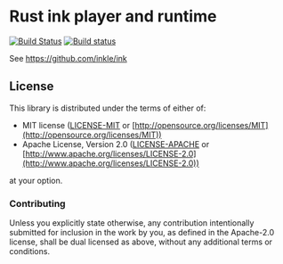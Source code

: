 # Rust ink player and runtime
[![Build Status](https://travis-ci.org/starkat99/ink-rs.svg?branch=master)](https://travis-ci.org/starkat99/ink-rs) [![Build status](https://ci.appveyor.com/api/projects/status/icmpsdf6m2dwd9ky/branch/master?svg=true)](https://ci.appveyor.com/project/starkat99/ink-rs/branch/master)

See https://github.com/inkle/ink

## License

This library is distributed under the terms of either of:

* MIT license ([LICENSE-MIT](LICENSE-MIT) or
[http://opensource.org/licenses/MIT](http://opensource.org/licenses/MIT))
* Apache License, Version 2.0 ([LICENSE-APACHE](LICENSE-APACHE) or
[http://www.apache.org/licenses/LICENSE-2.0](http://www.apache.org/licenses/LICENSE-2.0))

at your option.

### Contributing

Unless you explicitly state otherwise, any contribution intentionally submitted for inclusion in the
work by you, as defined in the Apache-2.0 license, shall be dual licensed as above, without any
additional terms or conditions.